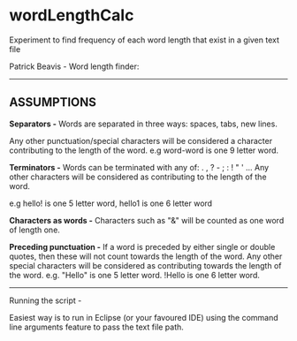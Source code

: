 # wordLengthCalc
Experiment to find frequency of each word length that exist in a given text file


Patrick Beavis - Word length finder:

------------------------------------------------------------
ASSUMPTIONS
------------------------------------------------------------
**Separators -**
Words are separated in three ways: spaces, tabs, new lines.

Any other punctuation/special characters will be considered a character contributing to the length of the word. 
e.g word-word is one 9 letter word. 


**Terminators -**
Words can be terminated with any of: . , ? - ; : ! " ' ...
Any other characters will be considered as contributing to the length of the word.

e.g hello! is one 5 letter word, hello1 is one 6 letter word

**Characters as words -** 
Characters such as "&" will be counted as one word of length one.

**Preceding punctuation -** 
If a word is preceded by either single or double quotes, then these will not count towards the length of the word. Any other special characters will be considered as contributing towards the length of the word. 
e.g. "Hello" is one 5 letter word. !Hello is one 6 letter word. 

------------------------------------------------------------

Running the script - 

Easiest way is to run in Eclipse (or your favoured IDE) using the command line arguments feature to pass the text file path. 





